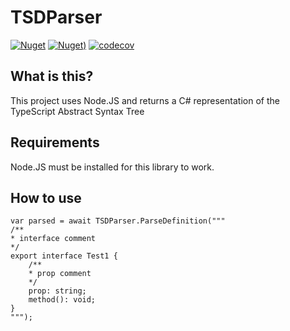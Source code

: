 # TSDParser

[![Nuget](https://img.shields.io/nuget/vpre/TSDParser.svg?style=flat-square)](https://www.nuget.org/packages/TSDParser)
[![Nuget)](https://img.shields.io/nuget/dt/TSDParser.svg?style=flat-square)](https://www.nuget.org/packages/TSDParser)
[![codecov](https://codecov.io/gh/IvanJosipovic/TSDParser/branch/alpha/graph/badge.svg?token=K5WBqEitwL)](https://codecov.io/gh/IvanJosipovic/TSDParser)

## What is this?

This project uses Node.JS and returns a C# representation of the TypeScript Abstract Syntax Tree

## Requirements

Node.JS must be installed for this library to work.

## How to use

```cshrap
var parsed = await TSDParser.ParseDefinition("""
/**
* interface comment
*/
export interface Test1 {
    /**
    * prop comment
    */
    prop: string;
    method(): void;
}
""");
```
